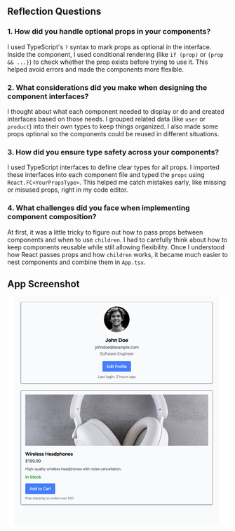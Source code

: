 ## Reflection Questions

### 1. How did you handle optional props in your components?

I used TypeScript's `?` syntax to mark props as optional in the interface. Inside the component, I used conditional rendering (like `if (prop)` or `{prop && ...}`) to check whether the prop exists before trying to use it. This helped avoid errors and made the components more flexible.

### 2. What considerations did you make when designing the component interfaces?

I thought about what each component needed to display or do and created interfaces based on those needs. I grouped related data (like `user` or `product`) into their own types to keep things organized. I also made some props optional so the components could be reused in different situations.

### 3. How did you ensure type safety across your components?

I used TypeScript interfaces to define clear types for all props. I imported these interfaces into each component file and typed the `props` using `React.FC<YourPropsType>`. This helped me catch mistakes early, like missing or misused props, right in my code editor.

### 4. What challenges did you face when implementing component composition?

At first, it was a little tricky to figure out how to pass props between components and when to use `children`. I had to carefully think about how to keep components reusable while still allowing flexibility. Once I understood how React passes props and how `children` works, it became much easier to nest components and combine them in `App.tsx`.


## App Screenshot

![App Screenshot](./assets/screenshot-app.png)

